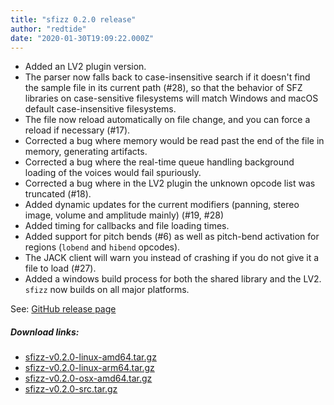 ```yaml
---
title: "sfizz 0.2.0 release"
author: "redtide"
date: "2020-01-30T19:09:22.000Z"
---
```

- Added an LV2 plugin version.
- The parser now falls back to case-insensitive search if it doesn't find the sample file in its current path (#28), so that the behavior of SFZ libraries on case-sensitive filesystems will match Windows and macOS default case-insensitive filesystems.
- The file now reload automatically on file change, and you can force a reload if necessary (#17).
- Corrected a bug where memory would be read past the end of the file in memory, generating artifacts.
- Corrected a bug where the real-time queue handling background loading of the voices would fail spuriously.
- Corrected a bug where in the LV2 plugin the unknown opcode list was truncated (#18).
- Added dynamic updates for the current modifiers (panning, stereo image, volume and amplitude mainly) (#19, #28)
- Added timing for callbacks and file loading times.
- Added support for pitch bends (#6) as well as pitch-bend activation for regions (`lobend` and `hibend` opcodes).
- The JACK client will warn you instead of crashing if you do not give it a file to load (#27).
- Added a windows build process for both the shared library and the LV2. `sfizz` now builds on all major platforms.


See: [GitHub release page](https://github.com/sfztools/sfizz/releases/tag/v0.2.0)

##### Download links:
- [sfizz-v0.2.0-linux-amd64.tar.gz](https://github.com/sfztools/sfizz/releases/download/v0.2.0/sfizz-v0.2.0-linux-amd64.tar.gz)
- [sfizz-v0.2.0-linux-arm64.tar.gz](https://github.com/sfztools/sfizz/releases/download/v0.2.0/sfizz-v0.2.0-linux-arm64.tar.gz)
- [sfizz-v0.2.0-osx-amd64.tar.gz](https://github.com/sfztools/sfizz/releases/download/v0.2.0/sfizz-v0.2.0-osx-amd64.tar.gz)
- [sfizz-v0.2.0-src.tar.gz](https://github.com/sfztools/sfizz/releases/download/v0.2.0/sfizz-v0.2.0-src.tar.gz)